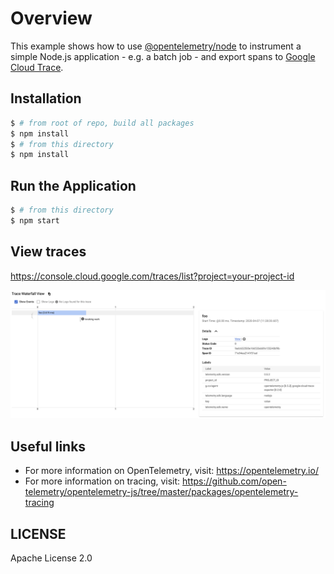 # Overview

This example shows how to use [@opentelemetry/node](https://github.com/open-telemetry/opentelemetry-js/tree/master/packages/opentelemetry-node) to instrument a simple Node.js application - e.g. a batch job - and export spans to [Google Cloud Trace](https://cloud.google.com/trace/).

## Installation

```sh
$ # from root of repo, build all packages
$ npm install
$ # from this directory
$ npm install
```

## Run the Application

```sh
$ # from this directory
$ npm start
```

## View traces

https://console.cloud.google.com/traces/list?project=your-project-id

<img width="1584" alt="Trace_Waterfall_View" src="images/Trace_Waterfall_View.png?raw=true"/>


## Useful links
- For more information on OpenTelemetry, visit: <https://opentelemetry.io/>
- For more information on tracing, visit: <https://github.com/open-telemetry/opentelemetry-js/tree/master/packages/opentelemetry-tracing>

## LICENSE

Apache License 2.0
